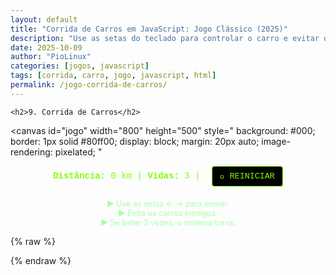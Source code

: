 ```yaml
---
layout: default
title: "Corrida de Carros em JavaScript: Jogo Clássico (2025)"
description: "Use as setas do teclado para controlar o carro e evitar obstáculos. Jogo feito com HTML, CSS e JavaScript puro — sem frameworks."
date: 2025-10-09
author: "PioLinux"
categories: [jogos, javascript]
tags: [corrida, carro, jogo, javascript, html]
permalink: /jogo-corrida-de-carros/
---
```


<section>



    <h2>9. Corrida de Carros</h2>

<!-- Canvas do jogo -->
<canvas 
  id="jogo" 
  width="800" 
  height="500" 
  style="
    background: #000;
    border: 1px solid #80ff00;
    display: block;
    margin: 20px auto;
    image-rendering: pixelated;
  "
></canvas>

<!-- Painel -->
<div style="text-align: center; margin-bottom: 20px; font-family: 'Courier New', monospace; color: #80ff00;">
  <strong>Distância:</strong> <span id="pontos">0</span> km |
  <strong>Vidas:</strong> <span id="vidas">3</span> |
  <button 
    id="reiniciar" 
    style="
      background: #000;
      color: #80ff00;
      border: 1px solid #80ff00;
      padding: 8px 12px;
      font-family: 'Courier New', monospace;
      cursor: pointer;
      border-radius: 4px;
      margin-left: 10px;
    "
  >🔁 REINICIAR</button>
</div>

<!-- Instruções -->
<p style="font-size: 0.9em; color: #a8ffa8; text-align: center;">
  ▶ Use as setas ← → para mover.<br>
  ▶ Evite os carros inimigos.<br>
  ▶ Se bater 3 vezes, o sistema trava.
</p>

{% raw %}
<script>
  // Elementos
  const canvas = document.getElementById('jogo');
  const ctx = canvas.getContext('2d');
  const elPontos = document.getElementById('pontos');
  const elVidas = document.getElementById('vidas');
  const botaoReiniciar = document.getElementById('reiniciar');

  // Estado do jogo
  let pontos = 0;
  let vidas = 3;
  let gameOver = false;

  // Carro do jogador
  const carro = {
    x: canvas.width / 2,
    y: canvas.height - 100,
    largura: 40,
    altura: 60,
    velocidade: 5
  };

  // Estrada
  const estrada = {
    x: 150,
    largura: 500,
    raiaLargura: 20
  };

  // Inimigos
  let inimigos = [];

  // Controles
  const teclas = {
    ArrowLeft: false,
    ArrowRight: false
  };

  // Gera inimigo
  function criarInimigo() {
    if (gameOver) return;
    const posicoes = [estrada.x + 60, estrada.x + 160, estrada.x + 260, estrada.x + 360];
    const x = posicoes[Math.floor(Math.random() * posicoes.length)];
    inimigos.push({
      x,
      y: -60,
      largura: 40,
      altura: 60,
      velocidade: 3 + Math.random() * 2
    });
  }

  // Desenha estrada
  function desenharEstrada() {
    // Fundo da estrada
    ctx.fillStyle = '#333';
    ctx.fillRect(estrada.x, 0, estrada.largura, canvas.height);

    // Raia central
    ctx.strokeStyle = '#80ff00';
    ctx.lineWidth = 5;
    ctx.setLineDash([50, 30]);
    ctx.beginPath();
    ctx.moveTo(estrada.x + estrada.largura / 2, 0);
    ctx.lineTo(estrada.x + estrada.largura / 2, canvas.height);
    ctx.stroke();
    ctx.setLineDash([]);

    // Raia laterais
    ctx.lineWidth = 2;
    for (let i = 1; i <= 3; i++) {
      const x = estrada.x + i * 100;
      ctx.beginPath();
      ctx.setLineDash([20, 20]);
      ctx.moveTo(x, 0);
      ctx.lineTo(x, canvas.height);
      ctx.stroke();
    }
    ctx.setLineDash([]);
  }

  // Desenha carro do jogador
  function desenharCarro() {
    ctx.fillStyle = '#00ff00';
    ctx.fillRect(carro.x, carro.y, carro.largura, carro.altura);

    // Janelas
    ctx.fillStyle = '#000';
    ctx.fillRect(carro.x + 5, carro.y + 10, 10, 10);
    ctx.fillRect(carro.x + 25, carro.y + 10, 10, 10);
  }

  // Desenha inimigos
  function desenharInimigos() {
    inimigos.forEach(inimigo => {
      ctx.fillStyle = '#ff0000';
      ctx.fillRect(inimigo.x, inimigo.y, inimigo.largura, inimigo.altura);

      // Janelas
      ctx.fillStyle = '#000';
      ctx.fillRect(inimigo.x + 5, inimigo.y + 10, 10, 10);
      ctx.fillRect(inimigo.x + 25, inimigo.y + 10, 10, 10);
    });
  }

  // Verifica colisão
  function colisao(a, b) {
    return a.x < b.x + b.largura &&
           a.x + a.largura > b.x &&
           a.y < b.y + b.altura &&
           a.y + a.altura > b.y;
  }

  // Atualiza jogo
  function atualizar() {
    if (gameOver) return;

    // Limpa
    ctx.clearRect(0, 0, canvas.width, canvas.height);

    // Desenha
    desenharEstrada();
    desenharCarro();
    desenharInimigos();

    // Movimento do carro
    if (teclas.ArrowLeft && carro.x > estrada.x) {
      carro.x -= carro.velocidade;
    }
    if (teclas.ArrowRight && carro.x < estrada.x + estrada.largura - carro.largura) {
      carro.x += carro.velocidade;
    }

    // Atualiza inimigos
    inimigos = inimigos.filter(inimigo => {
      inimigo.y += inimigo.velocidade;

      // Colisão com jogador
      if (colisao(carro, inimigo)) {
        inimigo.y = canvas.height; // remove
        vidas--;
        elVidas.textContent = vidas;
        if (vidas <= 0) {
          fimDeJogo();
        }
        return false;
      }

      return inimigo.y < canvas.height;
    });

    // Atualiza pontos
    pontos++;
    elPontos.textContent = Math.floor(pontos / 50);

    // Próximo frame
    requestAnimationFrame(atualizar);
  }

  // Fim de jogo
  function fimDeJogo() {
    gameOver = true;
    ctx.fillStyle = 'rgba(0, 0, 0, 0.8)';
    ctx.fillRect(0, 0, canvas.width, canvas.height);
    ctx.fillStyle = '#ff0000';
    ctx.font = '40px monospace';
    ctx.fillText('SISTEMA TRAVADO', 120, 250);
  }

  // Eventos de teclado
  window.addEventListener('keydown', (e) => {
    if (['ArrowLeft', 'ArrowRight'].includes(e.key)) {
      teclas[e.key] = true;
      e.preventDefault();
    }
  });

  window.addEventListener('keyup', (e) => {
    if (['ArrowLeft', 'ArrowRight'].includes(e.key)) {
      teclas[e.key] = false;
    }
  });

  // Evento: reiniciar
  botaoReiniciar.addEventListener('click', function() {
    pontos = 0;
    vidas = 3;
    inimigos = [];
    gameOver = false;
    elPontos.textContent = '0';
    elVidas.textContent = '3';
    carro.x = canvas.width / 2;
  });

  // Spawna inimigos
  setInterval(criarInimigo, 2000);

  // Inicia o jogo
  atualizar();
</script>
{% endraw %}


</section>
